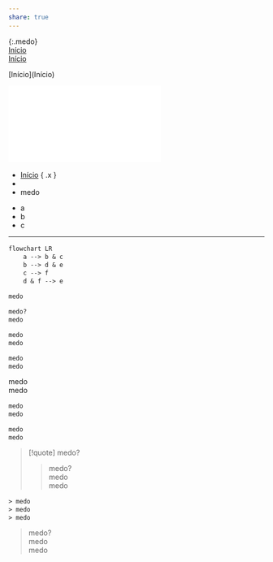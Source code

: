 ```yaml
---  
share: true  
---   
```

{:.medo}  
[Início](Início)  
<span class="x">[Início](Início)</span>  
  
<div class="lis">  
[Início](Início)  
</div>  
  
  
![termo](termo.pdf)  
  
- [Início](Início|in) { .x }  
-   
- medo  
<div class="medo"><ul>  
<li>a</li>  
<li>b</li>  
<li>c</li></ul>  
</div>  
  
---  
```mermaid  
flowchart LR  
	a --> b & c   
	b --> d & e  
	c --> f  
	d & f --> e  
```  
  
  
  
```  
medo  
```  
  
  
  
```ad-quote  
medo?  
medo  
```  
  
```quote  
medo  
medo  
```  
  
```quote medo  
medo  
medo  
```  
medo  
medo  
```[quote]  
medo  
medo  
```  
  
```[!quote]  
medo  
medo  
```  
  
> [!quote] medo?  
> > medo?  
> > medo  
> > medo  
  
```ad-quote medo?  
> medo  
> medo  
> medo  
```  
  
> medo?  
> medo  
> medo